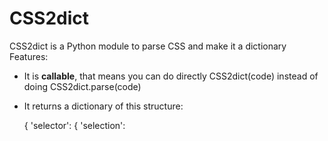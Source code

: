 # CSS2dict
CSS2dict is a Python module to parse CSS and make it a dictionary
Features:
 * It is **callable**, that means you can do directly CSS2dict(code) instead of doing CSS2dict.parse(code)
 * It returns a dictionary of this structure:


    {
    'selector':
        {
        'selection': <Style object>
        }
    'other selector:
        {
        'selection': <Style object>
        'other selection': <Style object>
        }
    }
 * Style objects are objects containing all the properties of the selection, like selection.color, selection.font-size, etc.
 * Style objects have a \_\_str\_\_ method wich makes them look as dictionaries, but they aren't
 * If you want Style objects to be dictionaries, you can pass True as the second argument
## How to use

    >> import CSS2py
    >> x = CSS2py(".marquee { color: red}")
    >> x['.']['marquee'].color
    red
    >> type(x['.']['marquee'])
    Style
    >> x
    {'.':{'marquee':{'color':'red'}}}


[Github repository](https://github.com/FranchuFranchu/CSS2dict)
    
    
